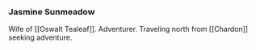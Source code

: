 ### Jasmine Sunmeadow

Wife of [[Oswalt Tealeaf]]. Adventurer. Traveling north from [[Chardon]] seeking adventure. 
